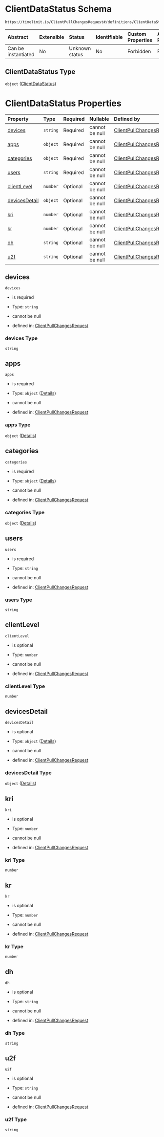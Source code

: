 # ClientDataStatus Schema

```txt
https://timelimit.io/ClientPullChangesRequest#/definitions/ClientDataStatus
```



| Abstract            | Extensible | Status         | Identifiable | Custom Properties | Additional Properties | Access Restrictions | Defined In                                                                                            |
| :------------------ | :--------- | :------------- | :----------- | :---------------- | :-------------------- | :------------------ | :---------------------------------------------------------------------------------------------------- |
| Can be instantiated | No         | Unknown status | No           | Forbidden         | Forbidden             | none                | [ClientPullChangesRequest.schema.json\*](ClientPullChangesRequest.schema.json "open original schema") |

## ClientDataStatus Type

`object` ([ClientDataStatus](clientpullchangesrequest-definitions-clientdatastatus.md))

# ClientDataStatus Properties

| Property                        | Type     | Required | Nullable       | Defined by                                                                                                                                                                                                           |
| :------------------------------ | :------- | :------- | :------------- | :------------------------------------------------------------------------------------------------------------------------------------------------------------------------------------------------------------------- |
| [devices](#devices)             | `string` | Required | cannot be null | [ClientPullChangesRequest](clientpullchangesrequest-definitions-clientdatastatus-properties-devices.md "https://timelimit.io/ClientPullChangesRequest#/definitions/ClientDataStatus/properties/devices")             |
| [apps](#apps)                   | `object` | Required | cannot be null | [ClientPullChangesRequest](clientpullchangesrequest-definitions-clientdatastatus-properties-apps.md "https://timelimit.io/ClientPullChangesRequest#/definitions/ClientDataStatus/properties/apps")                   |
| [categories](#categories)       | `object` | Required | cannot be null | [ClientPullChangesRequest](clientpullchangesrequest-definitions-clientdatastatus-properties-categories.md "https://timelimit.io/ClientPullChangesRequest#/definitions/ClientDataStatus/properties/categories")       |
| [users](#users)                 | `string` | Required | cannot be null | [ClientPullChangesRequest](clientpullchangesrequest-definitions-clientdatastatus-properties-users.md "https://timelimit.io/ClientPullChangesRequest#/definitions/ClientDataStatus/properties/users")                 |
| [clientLevel](#clientlevel)     | `number` | Optional | cannot be null | [ClientPullChangesRequest](clientpullchangesrequest-definitions-clientdatastatus-properties-clientlevel.md "https://timelimit.io/ClientPullChangesRequest#/definitions/ClientDataStatus/properties/clientLevel")     |
| [devicesDetail](#devicesdetail) | `object` | Optional | cannot be null | [ClientPullChangesRequest](clientpullchangesrequest-definitions-clientdatastatus-properties-devicesdetail.md "https://timelimit.io/ClientPullChangesRequest#/definitions/ClientDataStatus/properties/devicesDetail") |
| [kri](#kri)                     | `number` | Optional | cannot be null | [ClientPullChangesRequest](clientpullchangesrequest-definitions-clientdatastatus-properties-kri.md "https://timelimit.io/ClientPullChangesRequest#/definitions/ClientDataStatus/properties/kri")                     |
| [kr](#kr)                       | `number` | Optional | cannot be null | [ClientPullChangesRequest](clientpullchangesrequest-definitions-clientdatastatus-properties-kr.md "https://timelimit.io/ClientPullChangesRequest#/definitions/ClientDataStatus/properties/kr")                       |
| [dh](#dh)                       | `string` | Optional | cannot be null | [ClientPullChangesRequest](clientpullchangesrequest-definitions-clientdatastatus-properties-dh.md "https://timelimit.io/ClientPullChangesRequest#/definitions/ClientDataStatus/properties/dh")                       |
| [u2f](#u2f)                     | `string` | Optional | cannot be null | [ClientPullChangesRequest](clientpullchangesrequest-definitions-clientdatastatus-properties-u2f.md "https://timelimit.io/ClientPullChangesRequest#/definitions/ClientDataStatus/properties/u2f")                     |

## devices



`devices`

* is required

* Type: `string`

* cannot be null

* defined in: [ClientPullChangesRequest](clientpullchangesrequest-definitions-clientdatastatus-properties-devices.md "https://timelimit.io/ClientPullChangesRequest#/definitions/ClientDataStatus/properties/devices")

### devices Type

`string`

## apps



`apps`

* is required

* Type: `object` ([Details](clientpullchangesrequest-definitions-clientdatastatus-properties-apps.md))

* cannot be null

* defined in: [ClientPullChangesRequest](clientpullchangesrequest-definitions-clientdatastatus-properties-apps.md "https://timelimit.io/ClientPullChangesRequest#/definitions/ClientDataStatus/properties/apps")

### apps Type

`object` ([Details](clientpullchangesrequest-definitions-clientdatastatus-properties-apps.md))

## categories



`categories`

* is required

* Type: `object` ([Details](clientpullchangesrequest-definitions-clientdatastatus-properties-categories.md))

* cannot be null

* defined in: [ClientPullChangesRequest](clientpullchangesrequest-definitions-clientdatastatus-properties-categories.md "https://timelimit.io/ClientPullChangesRequest#/definitions/ClientDataStatus/properties/categories")

### categories Type

`object` ([Details](clientpullchangesrequest-definitions-clientdatastatus-properties-categories.md))

## users



`users`

* is required

* Type: `string`

* cannot be null

* defined in: [ClientPullChangesRequest](clientpullchangesrequest-definitions-clientdatastatus-properties-users.md "https://timelimit.io/ClientPullChangesRequest#/definitions/ClientDataStatus/properties/users")

### users Type

`string`

## clientLevel



`clientLevel`

* is optional

* Type: `number`

* cannot be null

* defined in: [ClientPullChangesRequest](clientpullchangesrequest-definitions-clientdatastatus-properties-clientlevel.md "https://timelimit.io/ClientPullChangesRequest#/definitions/ClientDataStatus/properties/clientLevel")

### clientLevel Type

`number`

## devicesDetail



`devicesDetail`

* is optional

* Type: `object` ([Details](clientpullchangesrequest-definitions-clientdatastatus-properties-devicesdetail.md))

* cannot be null

* defined in: [ClientPullChangesRequest](clientpullchangesrequest-definitions-clientdatastatus-properties-devicesdetail.md "https://timelimit.io/ClientPullChangesRequest#/definitions/ClientDataStatus/properties/devicesDetail")

### devicesDetail Type

`object` ([Details](clientpullchangesrequest-definitions-clientdatastatus-properties-devicesdetail.md))

## kri



`kri`

* is optional

* Type: `number`

* cannot be null

* defined in: [ClientPullChangesRequest](clientpullchangesrequest-definitions-clientdatastatus-properties-kri.md "https://timelimit.io/ClientPullChangesRequest#/definitions/ClientDataStatus/properties/kri")

### kri Type

`number`

## kr



`kr`

* is optional

* Type: `number`

* cannot be null

* defined in: [ClientPullChangesRequest](clientpullchangesrequest-definitions-clientdatastatus-properties-kr.md "https://timelimit.io/ClientPullChangesRequest#/definitions/ClientDataStatus/properties/kr")

### kr Type

`number`

## dh



`dh`

* is optional

* Type: `string`

* cannot be null

* defined in: [ClientPullChangesRequest](clientpullchangesrequest-definitions-clientdatastatus-properties-dh.md "https://timelimit.io/ClientPullChangesRequest#/definitions/ClientDataStatus/properties/dh")

### dh Type

`string`

## u2f



`u2f`

* is optional

* Type: `string`

* cannot be null

* defined in: [ClientPullChangesRequest](clientpullchangesrequest-definitions-clientdatastatus-properties-u2f.md "https://timelimit.io/ClientPullChangesRequest#/definitions/ClientDataStatus/properties/u2f")

### u2f Type

`string`
